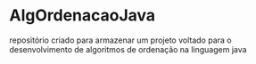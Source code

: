 # AlgOrdenacaoJava
 repositório criado para armazenar um projeto voltado para o desenvolvimento de algoritmos de ordenação na linguagem java
